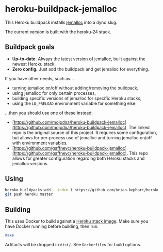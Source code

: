 # heroku-buildpack-jemalloc

This Heroku buildpack installs
[jemalloc](http://jemalloc.net/) into a dyno slug.

The current version is built with the heroku-24 stack.

## Buildpack goals

- **Up-to-date.** Always the latest version of jemalloc, built against the newest Heroku stack.
- **Zero config.** Just add the buildpack and get jemalloc for everything.

If you have other needs, such as...
- turning jemalloc on/off without adding/removing the buildpack,
- using jemalloc for only certain processes,
- building specific versions of jemalloc for specific Heroku stacks,
- using the `LD_PRELOAD` environment variable for something else

...then you should use one of these instead:

- [https://github.com/mojodna/heroku-buildpack-jemalloc](https://github.com/mojodna/heroku-buildpack-jemalloc). The linked repo is the original source of this project. It requires some configuration, but allows for per-process use of jemalloc and turning jemalloc on/off with environment variables.
- [https://github.com/gaffneyc/heroku-buildpack-jemalloc](https://github.com/gaffneyc/heroku-buildpack-jemalloc). This repo allows for greater configuration regarding both Heroku stacks and jemalloc versions.

## Using

```bash
heroku buildpacks:add --index 1 https://github.com/brian-kephart/heroku-buildpack-jemalloc.git
git push heroku master
```

## Building

This uses Docker to build against a [Heroku stack image](https://github.com/heroku/stack-images). Make sure you have Docker running before building, then run:

```bash
make
```

Artifacts will be dropped in `dist/`.  See `Dockerfile`s for build options.

